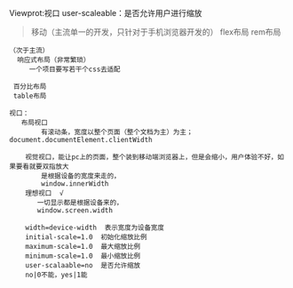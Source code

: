 Viewprot:视口   user-scaleable：是否允许用户进行缩放
> 移动（主流单一的开发，只针对于手机浏览器开发的）
    flex布局
    rem布局

    （次于主流）
      响应式布局（非常繁琐）
         一个项目要写若干个css去适配

     百分比布局
     table布局
    
    视口：
       布局视口
            有滚动条，宽度以整个页面（整个文档为主）为主；
    document.documentElement.clientWidth

        视觉视口，能让pc上的页面，整个装到移动端浏览器上，但是会缩小，用户体验不好，如果要看就要双指放大
            是根据设备的宽度来走的，
            window.innerWidth
        理想视口  √
           一切显示都是根据设备来的，
           window.screen.width

        width=device-width  表示宽度为设备宽度
        initial-scale=1.0  初始化缩放比例
        maximum-scale=1.0  最大缩放比例
        minimum-scale=1.0  最小缩放比例
        user-scalaable=no  是否允许缩放
        no|0不能，yes|1能


        
